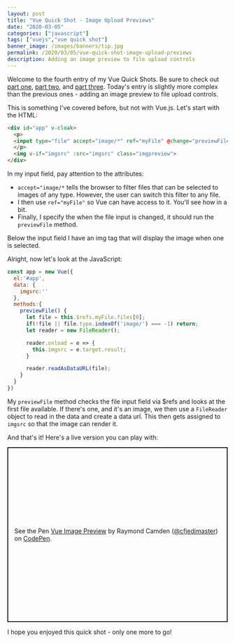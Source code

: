```yaml
---
layout: post
title: "Vue Quick Shot - Image Upload Previews"
date: "2020-03-05"
categories: ["javascript"]
tags: ["vuejs","vue quick shot"]
banner_image: /images/banners/tip.jpg
permalink: /2020/03/05/vue-quick-shot-image-upload-previews
description: Adding an image preview to file upload controls
---
```


Welcome to the fourth entry of my Vue Quick Shots. Be sure to check out [part one](https://www.raymondcamden.com/2020/03/02/vue-quick-shot-disabling-a-submit-button-while-waiting-for-an-ajax-call), [part two](https://www.raymondcamden.com/2020/03/04/vue-quick-shot-using-a-loading-message), and [part three](https://www.raymondcamden.com/2020/03/04/vue-quick-shot-copy-to-the-clipboard). Today's entry is slightly more complex than the previous ones - adding an image preview to file upload controls. 

This is something I've covered before, but not with Vue.js. Let's start with the HTML:

```html
<div id="app" v-cloak>
  <p>
  <input type="file" accept="image/*" ref="myFile" @change="previewFile">
  </p>
  <img v-if="imgsrc" :src="imgsrc" class="imgpreview">
</div>
```

In my input field, pay attention to the attributes:

* `accept="image/*` tells the browser to filter files that can be selected to images of any type. However, the user can switch this filter to any file. 
* I then use `ref="myFile"` so Vue can have access to it. You'll see how in a bit.
* Finally, I specify the when the file input is changed, it should run the `previewFile` method.

Below the input field I have an img tag that will display the image when one is selected.

Alright, now let's look at the JavaScript:

```js
const app = new Vue({
  el:'#app',
  data: {
    imgsrc:''
  },
  methods:{
    previewFile() {
      let file = this.$refs.myFile.files[0];
      if(!file || file.type.indexOf('image/') === -1) return;
      let reader = new FileReader();

      reader.onload = e => {
        this.imgsrc = e.target.result;
      }

      reader.readAsDataURL(file);
    }
  }
})
```

My `previewFile` method checks the file input field via $refs and looks at the first file available. If there's one, and it's an image, we then use a `FileReader` object to read in the data and create a data url. This then gets assigned to `imgsrc` so that the image can render it. 

And that's it! Here's a live version you can play with:

<p class="codepen" data-height="400" data-theme-id="default" data-default-tab="js,result" data-user="cfjedimaster" data-slug-hash="gOpGKZG" style="height: 400px; box-sizing: border-box; display: flex; align-items: center; justify-content: center; border: 2px solid; margin: 1em 0; padding: 1em;" data-pen-title="Vue Image Preview">
  <span>See the Pen <a href="https://codepen.io/cfjedimaster/pen/gOpGKZG">
  Vue Image Preview</a> by Raymond Camden (<a href="https://codepen.io/cfjedimaster">@cfjedimaster</a>)
  on <a href="https://codepen.io">CodePen</a>.</span>
</p>
<script async src="https://static.codepen.io/assets/embed/ei.js"></script>

I hope you enjoyed this quick shot - only one more to go!